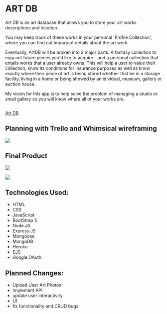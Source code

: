 # ART DB

Art DB is an art database that allows you to store your art works descriptions and location. 

You may keep track of these works in your personal 'Profile Collection', where you can find out important details about the art work.


Eventually, ArtDB will be broken into 2 major parts. A fantasy collection to map out future pieces you'd like to acquire - and a personal collection that entails works that a user already owns. This will help a user to value their collection, know its conditions for insurance purposes as well as know exactly where their piece of art is being stored whether that be in a storage facility, living in a home or being showed by an idividual, museum, gallery or auction house. 

My vision for this app is to help solve the problem of managing a studio or small gallery so you will know where all of your works are.



```
```
[Art DB](https://artworkdb.herokuapp.com/)

## Planning with Trello and Whimsical wireframing 

![](https://imgur.com/2EqCCbW.png)

## Final Product 

![](https://imgur.com/qAdFu5J.png)

![](https://imgur.com/K58zYMd.png)

## Technologies Used:
- HTML
- CSS
- JavaScript
- BootStrap 5
- Node.JS
- Express.JS
- Mongoose
- MongoDB
- Heroku
- EJS
- Google OAuth

## Planned Changes:
- Upload User Art Photos
- Implement API
- update user interactivity
- UI
- fix functionality and CRUD bugs
